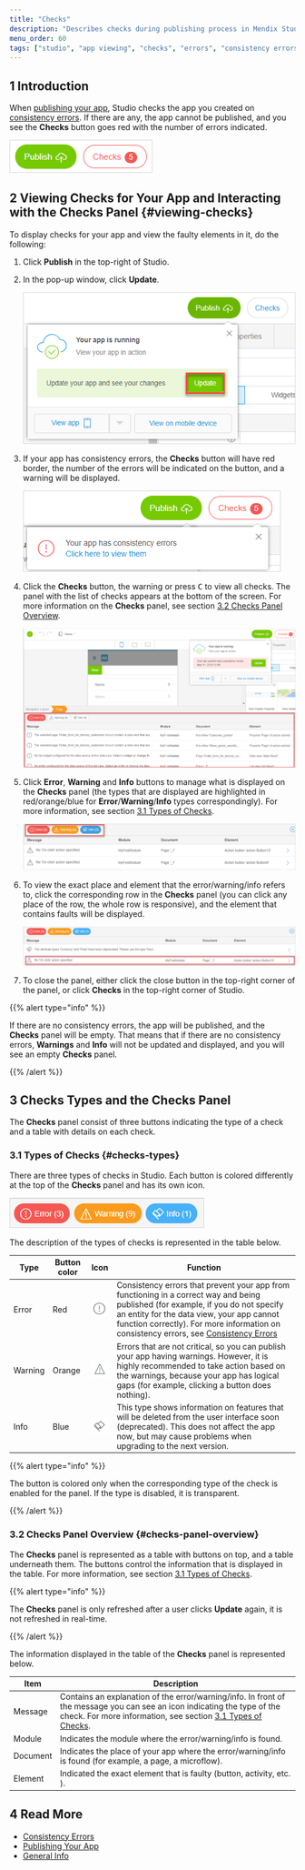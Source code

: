 ```yaml
---
title: "Checks"
description: "Describes checks during publishing process in Mendix Studio."
menu_order: 60
tags: ["studio", "app viewing", "checks", "errors", "consistency errors"]
---
```


## 1 Introduction 

When [publishing your app](publishing-app#publishing-your-app), Studio checks the app you created on [consistency errors](consistency-errors). If there are any, the app cannot be published, and you see the **Checks** button goes red with the number of errors indicated.

![](attachments/checks/checks-button.png)

## 2 Viewing Checks for Your App and Interacting with the Checks Panel {#viewing-checks}

To display checks for your app and view the faulty elements in it, do the following:

1. Click **Publish** in the top-right of Studio.

2.  In the pop-up window, click **Update**.

    ![](attachments/checks/publish-update.png)

3.  If your app has consistency errors, the **Checks** button will have red border, the number of the errors will be indicated on the button, and a warning will be displayed. 

    ![](attachments/checks/checks-button-red.png)

4.  Click the **Checks** button, the warning or press <kbd>C</kbd> to view all checks. 
   The panel with the list of checks appears at the bottom of the screen. For more information on the **Checks** panel, see section [3.2 Checks Panel Overview](#checks-panel-overview).

    ![](attachments/checks/checks-panel.png)

5.  Click **Error**, **Warning** and **Info** buttons to manage what is displayed on the **Checks** panel (the types that are displayed are highlighted in red/orange/blue for **Error**/**Warning**/**Info** types correspondingly). For more information, see section [3.1 Types of Checks](#checks-types). 

    ![](attachments/checks/checks-panel-different-colors.png)

6.  To view the exact place and element that the error/warning/info refers to, click the corresponding row in the **Checks** panel (you can click any place of the row, the whole row is responsive),  and the element that contains faults will be displayed.

    ![](attachments/checks/viewing-error.png)

7. To close the panel, either click the close button in the top-right corner of the panel, or click **Checks** in the top-right corner of Studio. 

{{% alert type="info" %}}

If there are no consistency errors, the app will be published, and the **Checks** panel will be empty. That means that if there are no consistency errors, **Warnings** and **Info** will not be updated and displayed, and you will see an empty **Checks** panel.

{{% /alert %}}

## 3 Checks Types and the Checks Panel

The **Checks** panel consist of three buttons indicating the type of a check and a table with details on each check. 

### 3.1 Types of Checks {#checks-types}

There are three types of checks in Studio. Each button is colored differently at the top of the **Checks** panel and has its own icon.

![](attachments/checks/button-colors.png)

The description of the types of checks is represented in the table below.

| Type    | Button color | Icon                                     | Function                                                     |
| ------- | ------------ | ---------------------------------------- | ------------------------------------------------------------ |
| Error   | Red          | ![](attachments/checks/error-icon.png)   | Consistency errors that prevent your app from functioning in a correct way and being published (for example, if you do not specify an entity for the data view, your app cannot function correctly). For more information on consistency errors, see [Consistency Errors](consistency-errors) |
| Warning | Orange       | ![](attachments/checks/warning-icon.png) | Errors that are not critical, so you can publish your app having warnings. However, it is highly recommended to take action based on the warnings, because your app has logical gaps (for example, clicking a button does nothing). |
| Info    | Blue         | ![](attachments/checks/info-icon.png)    | This type shows information on features that will be deleted from the user interface soon (deprecated). This does not affect the app now, but may cause problems when upgrading to the next version. |

{{% alert type="info" %}}

The button is colored only when the corresponding type of the check is enabled for the panel. If the type is disabled, it is transparent.

{{% /alert %}}

### 3.2 Checks Panel Overview {#checks-panel-overview}

The **Checks** panel is represented as a table with buttons on top, and a table underneath them. The buttons control the information that is displayed in the table. For more information, see section [3.1 Types of Checks](#checks-types). 

{{% alert type="info" %}}

The **Checks** panel is only refreshed after a user clicks **Update** again, it is not refreshed in real-time.

{{% /alert %}}

The information displayed in the table of the **Checks** panel is represented below. 

| Item     | Description                                                  |
| -------- | ------------------------------------------------------------ |
| Message  | Contains an explanation of the error/warning/info. In front of the message you can see an icon indicating the type of the check. For more information, see section [3.1 Types of Checks](#checks-types). |
| Module   | Indicates the module where the error/warning/info is found.  |
| Document | Indicates the place of your app where the error/warning/info is found (for example, a page, a microflow). |
| Element  | Indicated the exact element that is faulty (button, activity, etc. ). |

## 4 Read More

* [Consistency Errors](consistency-errors)
* [Publishing Your App](publishing-app)
* [General Info](general)
